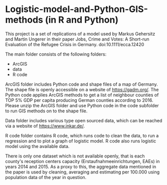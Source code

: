 # Logistic-model-and-Python-GIS-methods (in R and Python)

This project is a set of replications of a model used by Markus Gehersitz and Martin Ungerer in their paper Jobs, Crime and Votes: A Short-run Evaluation of the Refugee Crisis in Germany. 
doi:10.1111/ecca.12420


The main folder consists of the following folders:

- ArcGIS
- data
- R code

ArcGIS folder includes Python code and shape files of a map of Germany. The shape file is openly accessible on a website of https://gadm.org/.
The Python code applies ArcGIS methods to get a list of neighbour counties of TOP 5% GDP per capita producing German counties according to 2016.
Please unzip the ArcGIS folder and use Python code in the code subfolder to run GIS methods on to the shape file.

Data folder includes various type open sourced data, which can be reached via a website of https://www.inkar.de/.

R code folder contains R code, which runs code to clean the data, to run a regression and to plot a graph of logistic model.
R code also runs logistic model using the available data.


There is only one dataset which is not available openly, that is each county's reception centers capacity (Erstaufnahmeeinrichtungen, EAEs) in years 2014 and 2015. As a proxy to this, the aggregate data mentioned in the paper is used by cleaning, averaging and estimating per 100.000 using population data of the year in question. 
